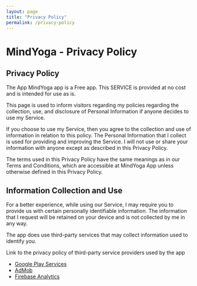 ```yaml
---
layout: page
title: "Privacy Policy"
permalink: /privacy-policy
---
```


# MindYoga - Privacy Policy

## Privacy Policy
The App MindYoga app is a Free app. This SERVICE is provided at no cost and is intended for use as is.

This page is used to inform visitors regarding my policies regarding the collection, use, and disclosure of Personal Information if anyone decides to use my Service.

If you choose to use my Service, then you agree to the collection and use of information in relation to this policy. 
The Personal Information that I collect is used for providing and improving the Service. 
I will not use or share your information with anyone except as described in this Privacy Policy.

The terms used in this Privacy Policy have the same meanings as in our Terms and Conditions, which are accessible at MindYoga App unless otherwise defined in this Privacy Policy.

## Information Collection and Use

For a better experience, while using our Service, I may require you to provide us with certain personally identifiable information. 
The information that I request will be retained on your device and is not collected by me in any way.

The app does use third-party services that may collect information used to identify you.

Link to the privacy policy of third-party service providers used by the app

* [Google Play Services](https://policies.google.com/privacy)
* [AdMob](https://support.google.com/admob/answer/6128543?hl=en)
* [Firebase Analytics](https://www.google.com/analytics/terms/)

